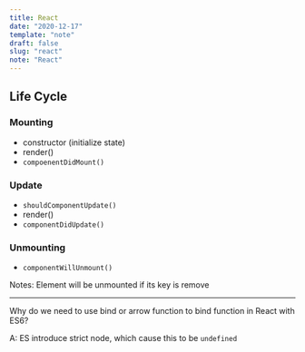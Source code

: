 ```yaml
---
title: React
date: "2020-12-17"
template: "note"
draft: false
slug: "react"
note: "React"
---
```


## Life Cycle

### Mounting
- constructor (initialize state)
- render()
- `compoenentDidMount()`

### Update
- `shouldComponentUpdate()`
- render()
- `componentDidUpdate()`

### Unmounting
- `componentWillUnmount()`

Notes: Element will be unmounted if its key is remove

-------
Why do we need to use bind or arrow function to bind function in React with ES6?

A: ES introduce strict node, which cause this to be `undefined`